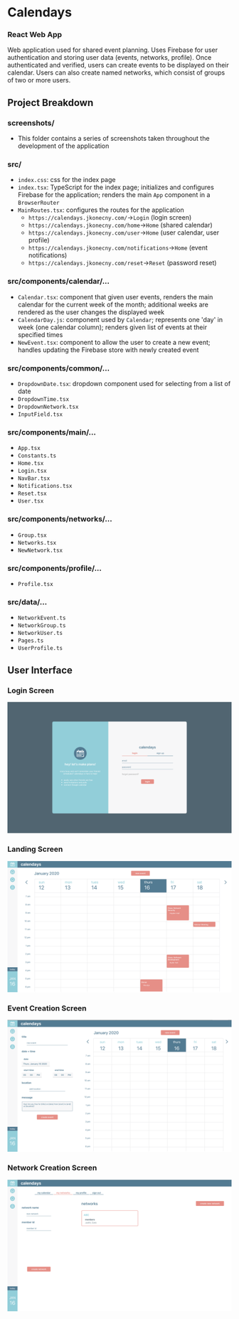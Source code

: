 # Calendays
### React Web App
Web application used for shared event planning. Uses Firebase for user authentication and storing user data (events, networks, profile). Once authenticated and verified, users can create events to be displayed on their calendar. Users can also create named networks, which consist of groups of two or more users.

## Project Breakdown
### screenshots/
* This folder contains a series of screenshots taken throughout the development of the application
### src/
* `index.css`: css for the index page
* `index.tsx`: TypeScript for the index page; initializes and configures Firebase for the application; renders the main `App` component in a `BrowserRouter`
* `MainRoutes.tsx`: configures the routes for the application
  * `https://calendays.jkonecny.com/`->`Login` (login screen)
  * `https://calendays.jkonecny.com/home`->`Home` (shared calendar)
  * `https://calendays.jkonecny.com/user`->`Home` (user calendar, user profile)
  * `https://calendays.jkonecny.com/notifications`->`Home` (event notifications)
  * `https://calendays.jkonecny.com/reset`->`Reset` (password reset)
### src/components/calendar/...
* `Calendar.tsx`: component that given user events, renders the main calendar for the current week of the month; additional weeks are rendered as the user changes the displayed week
* `CalendarDay.js`: component used by `Calendar`; represents one 'day' in week (one calendar column); renders given list of events at their specified times
* `NewEvent.tsx`: component to allow the user to create a new event; handles updating the Firebase store with newly created event
### src/components/common/...
* `DropdownDate.tsx`: dropdown component used for selecting from a list of date
* `DropdownTime.tsx`
* `DropdownNetwork.tsx`
* `InputField.tsx`
### src/components/main/...
* `App.tsx`
* `Constants.ts`
* `Home.tsx`
* `Login.tsx`
* `NavBar.tsx`
* `Notifications.tsx`
* `Reset.tsx`
* `User.tsx`
### src/components/networks/...
* `Group.tsx`
* `Networks.tsx`
* `NewNetwork.tsx`
### src/components/profile/...
* `Profile.tsx`
### src/data/...
* `NetworkEvent.ts`
* `NetworkGroup.ts`
* `NetworkUser.ts`
* `Pages.ts`
* `UserProfile.ts`


## User Interface
### Login Screen
![Alt text](screenshots/readme/login.png "Login")

### Landing Screen
![Alt text](screenshots/readme/landing.png "Landing")

### Event Creation Screen
![Alt text](screenshots/readme/event_create.png "Event Creation")

### Network Creation Screen
![Alt text](screenshots/readme/network_create.png "Event Creation")

